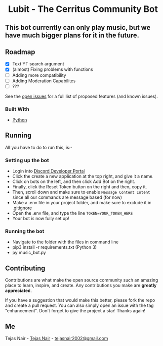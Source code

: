 <h1 align="center">Lubit - The Cerritus Community Bot</h1>

##  This bot currently can only play music, but we have much bigger plans for it in the future.

## Roadmap

- [x] Text YT search argument
- [x] (almost) Fixing problems with functions
- [ ] Adding more compatibility
- [ ] Adding Moderation Capabilites
- [ ] ???

See the [open issues](https://github.com/TejasNair9977/lubit/issues) for a full list of proposed features (and known issues).

### Built With

* [Python](https://www.python.org/)

## Running

All you have to do to run this, is:-
### Setting up the bot
* Login into [Discord Developer Portal](https://discord.com/developers/applications)
* Click the create a new application at the top right, and give it a name.
* Click on bots on the left, and then click Add Bot on the right.
* Finally, click the Reset Token button on the right and then, copy it.
* Then, scroll down and make sure to enable `Message Content Intent` since all our commands are message based (for now)
* Make a .env file in your project folder, and make sure to exclude it in .gitignore
* Open the .env file, and type the line `TOKEN=YOUR_TOKEN_HERE`
* Your bot is now fully set up!
### Running the bot
* Navigate to the folder with the files in command line
* pip3 install -r requirements.txt (Python 3)
* py music_bot.py

## Contributing

Contributions are what make the open source community such an amazing place to learn, inspire, and create. Any contributions you make are **greatly appreciated**.

If you have a suggestion that would make this better, please fork the repo and create a pull request. You can also simply open an issue with the tag "enhancement".
Don't forget to give the project a star! Thanks again!

## Me

Tejas Nair - [Tejas Nair](https://www.linkedin.com/in/tejasnair9977/) - tejasnair2002@gmail.com

